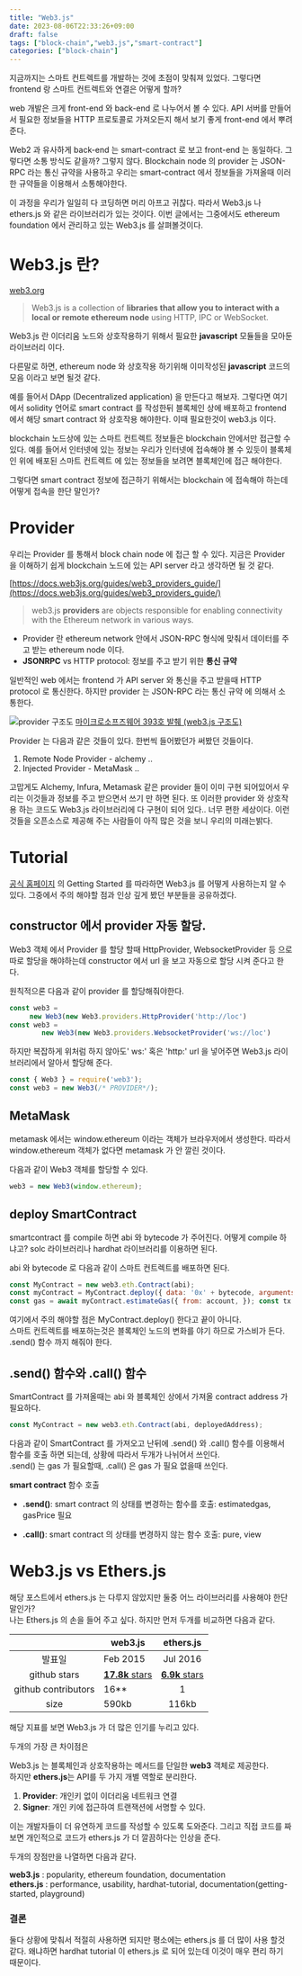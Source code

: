 ```yaml
---
title: "Web3.js"
date: 2023-08-06T22:33:26+09:00
draft: false
tags: ["block-chain","web3.js","smart-contract"]
categories: ["block-chain"]
---
```


지금까지는 스마트 컨트렉트를 개발하는 것에 초점이 맞춰져 있었다. 그렇다면 frontend 랑 스마트 컨트렉트와 연결은 어떻게 할까? 

web 개발은 크게 front-end 와 back-end 로 나누어서 볼 수 있다. API 서버를 만들어서 필요한 정보들을 HTTP 프로토콜로 가져오든지 해서 보기 좋게 front-end 에서 뿌려준다. 

Web2 과 유사하게 back-end 는 smart-contract 로 보고 front-end 는 동일하다. 그렇다면 소통 방식도 같을까? 그렇지 않다.  Blockchain node 의 provider 는 JSON-RPC 라는 통신 규약을 사용하고 우리는 smart-contract 에서 정보들을 가져올때 이러한 규약들을 이용해서 소통해야한다. 

이 과정을 우리가 일일히 다 코딩하면 머리 아프고 귀찮다. 따라서 Web3.js 나 ethers.js 와 같은 라이브러리가 있는 것이다.  이번 글에서는 그중에서도 ethereum foundation 에서 관리하고 있는 Web3.js 를 살펴볼것이다.

# Web3.js 란?

[web3.org](https://docs.web3js.org/)

> Web3.js is a collection of **libraries that allow you to interact with a local or remote ethereum node** using HTTP, IPC or WebSocket.

Web3.js 란 이더리움 노드와 상호작용하기 위해서 필요한 **javascript** 모듈들을 모아둔 라이브러리 이다. 

다른말로 하면, ethereum node 와 상호작용 하기위해 이미작성된 **javascript** 코드의 모음 이라고 보면 될것 같다.

예를 들어서 DApp (Decentralized application) 을 만든다고 해보자. 그렇다면 여기에서 solidity 언어로 smart contract 를 작성한뒤 블록체인 상에 배포하고 frontend 에서 해당 smart contract 와 상호작용 해야한다. 이때 필요한것이 web3.js 이다.

blockchain 노드상에 있는 스마트 컨트렉트 정보들은 blockchain 안에서만 접근할 수 있다. 예를 들어서 인터넷에 있는 정보는 우리가 인터넷에 접속해야 볼 수 있듯이 블록체인 위에 배포된 스마트 컨트렉트 에 있는 정보들을 보려면 블록체인에 접근 해야한다. 

그렇다면 smart contract 정보에 접근하기 위해서는 blockchain 에 접속해야 하는데 어떻게 접속을 한단 말인가? 

# Provider			 			 			 			 		

우리는 Provider 를 통해서 block chain node 에 접근 할 수 있다. 지금은 Provider 을 이해하기 쉽게 blockchain 노드에 있는 API server 라고 생각하면 될 것 같다.

[https://docs.web3js.org/guides/web3_providers_guide/](https://docs.web3js.org/guides/web3_providers_guide/)

> web3.js **providers** are objects responsible for enabling connectivity with the Ethereum network in various ways.

- Provider 란 ethereum network 안에서 JSON-RPC 형식에 맞춰서 데이터를 주고 받는 ethereum node 이다.
- **JSONRPC** vs HTTP protocol: 정보를 주고 받기 위한 **통신 규약**

일반적인 web 에서는 frontend 가 API server 와 통신을 주고 받을때 HTTP protocol 로 통신한다. 하지만 provider 는 JSON-RPC 라는 통신 규약 에 의해서 소통한다. 

![provider 구조도](/images/web3.js/Wed3js구조도.jpeg) 
[마이크로소프즈웨어 393호 발췌 (web3.js 구조도)](http://wiki.hash.kr/index.php/%ED%8C%8C%EC%9D%BC:Wed3js%EA%B5%AC%EC%A1%B0%EB%8F%84.jpg)

Provider 는 다음과 같은 것들이 있다. 한번씩 들어봤던가 써봤던 것들이다. 

1. Remote Node Provider - alchemy ..
2. Injected Provider - MetaMask ..

고맙게도 Alchemy, Infura, Metamask 같은 provider 들이 이미 구현 되어있어서 우리는 이것들과 정보를 주고 받으면서 쓰기 만 하면 된다. 또 이러한 provider 와 상호작용 하는 코드도 Web3.js 라이브러리에 다 구현이 되어 있다.. 너무 편한 세상이다. 이런것들을 오픈소스로 제공해 주는 사람들이 아직 많은 것을 보니 우리의 미래는밝다.

# Tutorial

[공식 홈페이지](https://docs.web3js.org/) 의 Getting Started 를 따라하면 Web3.js 를 어떻게 사용하는지 알 수 있다. 그중에서 주의 해야할 점과 인상 깊게 봤던 부분들을 공유하겠다.

## constructor 에서 provider 자동 할당.

Web3 객체 에서 Provider 를 할당 할때 HttpProvider, WebsocketProvider 등 으로 따로 할당을 해야하는데 constructor 에서 url 을 보고 자동으로 할당 시켜 준다고 한다.

원칙적으론 다음과 같이 provider 를 할당해줘야한다.

```javascript
const web3 = 
     new Web3(new Web3.providers.HttpProvider('http://loc')
const web3 = 
		new Web3(new Web3.providers.WebsocketProvider('ws://loc') 
```

하지만 복잡하게 위처럼 하지 않아도' ws:' 혹은 'http:' url 을 넣어주면 Web3.js 라이브러리에서 알아서 할당해 준다.

```javascript
const { Web3 } = require('web3'); 
const web3 = new Web3(/* PROVIDER*/); 
```

## MetaMask

metamask 에서는 window.ethereum 이라는 객체가 브라우저에서 생성한다. 따라서 window.ethereum 객체가 없다면 metamask 가 안 깔린 것이다.

다음과 같이 Web3 객체를 할당할 수 있다.

```javascript
web3 = new Web3(window.ethereum);
```

## deploy SmartContract

smartcontract 를 compile 하면 abi 와 bytecode 가 주어진다. 어떻게 compile 하냐고? solc 라이브러리나 hardhat 라이브러리를 이용하면 된다.

abi 와 bytecode 로 다음과 같이 스마트 컨트렉트를 배포하면 된다.

```javascript
const MyContract = new web3.eth.Contract(abi);
const myContract = MyContract.deploy({ data: '0x' + bytecode, arguments: [1], });
const gas = await myContract.estimateGas({ from: account, }); const tx = await myContract.send({ from: account, gas, gasPrice 10000000000, });
```

여기에서 주의 해야할 점은 MyContract.deploy() 한다고 끝이 아니다. <br>스마트 컨트렉트를 배포하는것은 블록체인 노드의 변화를 야기 하므로 가스비가 든다.  .send() 함수 까지 해줘야 한다.

## .send() 함수와 .call() 함수

SmartContract 를 가져올때는 abi 와 블록체인 상에서 가져올 contract address 가 필요하다.

```javascript
const MyContract = new web3.eth.Contract(abi, deployedAddress);
```

다음과 같이 SmartContract 를 가져오고 난뒤에 .send() 와 .call() 함수를 이용해서 함수를 호출 하면 되는데, 상황에 따라서 두개가 나뉘어서 쓰인다. <br>.send() 는 gas 가 필요할때, .call() 은 gas 가 필요 없을때 쓰인다.

**smart contract** 함수 호출

-  **.send()**: smart contract 의 상태를 변경하는 함수를 호출: estimatedgas, gasPrice 필요

- **.call()**: smart contract 의 상태를 변경하지 않는 함수 호출: pure, view

# Web3.js vs Ethers.js

해당 포스트에서 ethers.js 는 다루지 않았지만 둘중 어느 라이브러리를 사용해야 한단 말인가? <br>나는 Ethers.js 의 손을 들어 주고 싶다. 하지만 먼저 두개를 비교하면 다음과 같다.

|                     | web3.js                                                      |                          ethers.js                           |
| :-----------------: | ------------------------------------------------------------ | :----------------------------------------------------------: |
|       발표일        | Feb 2015                                                     |                           Jul 2016                           |
|    github stars     | [**17.8k** stars](https://github.com/web3/web3.js/stargazers) | [**6.9k** stars](https://github.com/ethers-io/ethers.js/stargazers) |
| github contributors | 16**                                                         |                              1                               |
|        size         | 590kb                                                        |                            116kb                             |

해당 지표를 보면 Web3.js 가 더 많은 인기를 누리고 있다. 

두개의 가장 큰 차이점은 

Web3.js 는 블록체인과 상호작용하는 메서드를 단일한 **web3** 객체로 제공한다.<br> 하지만  **ethers.js**는 API를 두 가지 개별 역할로 분리한다.

1. **Provider**: 개인키 없이 이더리움 네트워크 연결
2. **Signer**: 개인 키에 접근하여 트랜잭션에 서명할 수 있다.

이는 개발자들이 더 유연하게 코드를 작성할 수 있도록 도와준다. 그리고 직접 코드를 짜보면 개인적으로 코드가  ethers.js 가 더 깔끔하다는 인상을 준다.

두개의 장점만을 나열하면 다음과 같다.

**web3.js** : popularity, ethereum foundation, documentation <br>**ethers.js** : performance, usability, hardhat-tutorial, documentation(getting-started, playground)

### 결론

둘다 상황에 맞춰서 적절히 사용하면 되지만 평소에는 ethers.js 를 더 많이 사용 할것 같다. 왜냐하면 hardhat tutorial 이 ethers.js 로 되어 있는데 이것이 매우 편리 하기 때문이다.






